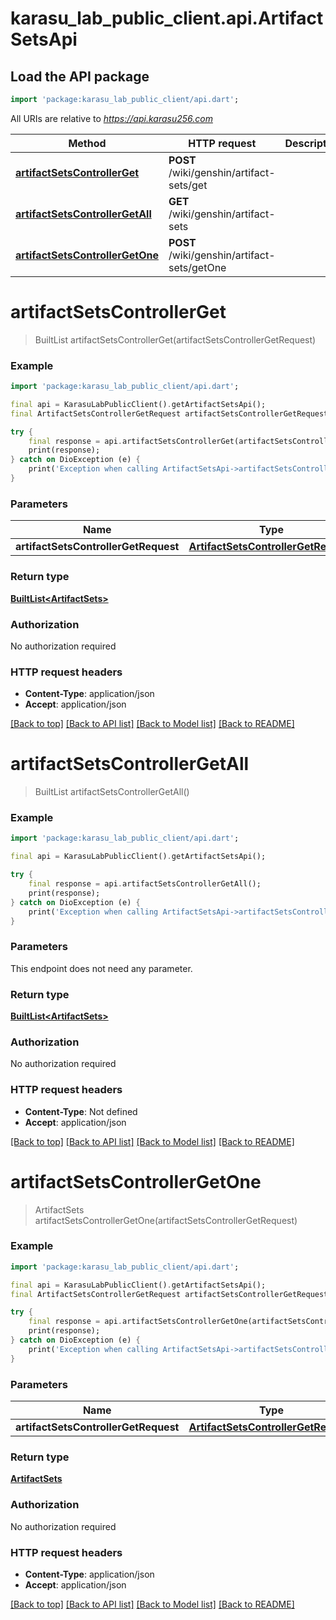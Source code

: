 # karasu_lab_public_client.api.ArtifactSetsApi

## Load the API package
```dart
import 'package:karasu_lab_public_client/api.dart';
```

All URIs are relative to *https://api.karasu256.com*

Method | HTTP request | Description
------------- | ------------- | -------------
[**artifactSetsControllerGet**](ArtifactSetsApi.md#artifactsetscontrollerget) | **POST** /wiki/genshin/artifact-sets/get | 
[**artifactSetsControllerGetAll**](ArtifactSetsApi.md#artifactsetscontrollergetall) | **GET** /wiki/genshin/artifact-sets | 
[**artifactSetsControllerGetOne**](ArtifactSetsApi.md#artifactsetscontrollergetone) | **POST** /wiki/genshin/artifact-sets/getOne | 


# **artifactSetsControllerGet**
> BuiltList<ArtifactSets> artifactSetsControllerGet(artifactSetsControllerGetRequest)



### Example
```dart
import 'package:karasu_lab_public_client/api.dart';

final api = KarasuLabPublicClient().getArtifactSetsApi();
final ArtifactSetsControllerGetRequest artifactSetsControllerGetRequest = ; // ArtifactSetsControllerGetRequest | 

try {
    final response = api.artifactSetsControllerGet(artifactSetsControllerGetRequest);
    print(response);
} catch on DioException (e) {
    print('Exception when calling ArtifactSetsApi->artifactSetsControllerGet: $e\n');
}
```

### Parameters

Name | Type | Description  | Notes
------------- | ------------- | ------------- | -------------
 **artifactSetsControllerGetRequest** | [**ArtifactSetsControllerGetRequest**](ArtifactSetsControllerGetRequest.md)|  | 

### Return type

[**BuiltList&lt;ArtifactSets&gt;**](ArtifactSets.md)

### Authorization

No authorization required

### HTTP request headers

 - **Content-Type**: application/json
 - **Accept**: application/json

[[Back to top]](#) [[Back to API list]](../README.md#documentation-for-api-endpoints) [[Back to Model list]](../README.md#documentation-for-models) [[Back to README]](../README.md)

# **artifactSetsControllerGetAll**
> BuiltList<ArtifactSets> artifactSetsControllerGetAll()



### Example
```dart
import 'package:karasu_lab_public_client/api.dart';

final api = KarasuLabPublicClient().getArtifactSetsApi();

try {
    final response = api.artifactSetsControllerGetAll();
    print(response);
} catch on DioException (e) {
    print('Exception when calling ArtifactSetsApi->artifactSetsControllerGetAll: $e\n');
}
```

### Parameters
This endpoint does not need any parameter.

### Return type

[**BuiltList&lt;ArtifactSets&gt;**](ArtifactSets.md)

### Authorization

No authorization required

### HTTP request headers

 - **Content-Type**: Not defined
 - **Accept**: application/json

[[Back to top]](#) [[Back to API list]](../README.md#documentation-for-api-endpoints) [[Back to Model list]](../README.md#documentation-for-models) [[Back to README]](../README.md)

# **artifactSetsControllerGetOne**
> ArtifactSets artifactSetsControllerGetOne(artifactSetsControllerGetRequest)



### Example
```dart
import 'package:karasu_lab_public_client/api.dart';

final api = KarasuLabPublicClient().getArtifactSetsApi();
final ArtifactSetsControllerGetRequest artifactSetsControllerGetRequest = ; // ArtifactSetsControllerGetRequest | 

try {
    final response = api.artifactSetsControllerGetOne(artifactSetsControllerGetRequest);
    print(response);
} catch on DioException (e) {
    print('Exception when calling ArtifactSetsApi->artifactSetsControllerGetOne: $e\n');
}
```

### Parameters

Name | Type | Description  | Notes
------------- | ------------- | ------------- | -------------
 **artifactSetsControllerGetRequest** | [**ArtifactSetsControllerGetRequest**](ArtifactSetsControllerGetRequest.md)|  | 

### Return type

[**ArtifactSets**](ArtifactSets.md)

### Authorization

No authorization required

### HTTP request headers

 - **Content-Type**: application/json
 - **Accept**: application/json

[[Back to top]](#) [[Back to API list]](../README.md#documentation-for-api-endpoints) [[Back to Model list]](../README.md#documentation-for-models) [[Back to README]](../README.md)

